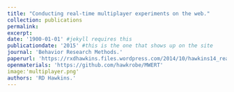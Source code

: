 ```yaml
---
title: "Conducting real-time multiplayer experiments on the web."
collection: publications
permalink: 
excerpt: 
date: '1900-01-01' #jekyll requires this 
publicationdate: '2015' #this is the one that shows up on the site
journal: 'Behavior Research Methods.'
paperurl: 'https://rxdhawkins.files.wordpress.com/2014/10/hawkins14_realtimewebexperiments.pdf'
openmaterials: 'https://github.com/hawkrobe/MWERT'
image:'multiplayer.png'
authors: 'RD Hawkins.'
---
```

